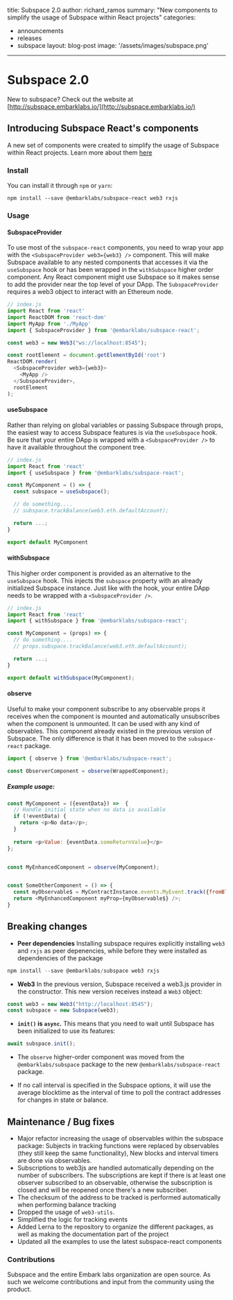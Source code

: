 title: Subspace 2.0
author: richard_ramos
summary: "New components to simplify the usage of Subspace within React projects"
categories:
  - announcements
  - releases
  - subspace
layout: blog-post
image: '/assets/images/subspace.png'
---

Subspace 2.0
===

New to subspace? Check out the website at [http://subspace.embarklabs.io/](http://subspace.embarklabs.io/)

## Introducing Subspace React's components
A new set of components were created to simplify the usage of Subspace within React projects. Learn more about them [here](https://subspace.embarklabs.io/react.html)

### Install
You can install it through `npm` or `yarn`:
```
npm install --save @embarklabs/subspace-react web3 rxjs
```


### Usage

#### SubspaceProvider
To use most of the `subspace-react` components, you need to wrap your app with the `<SubspaceProvider web3={web3} />` component. This will make Subspace available to any nested components that accesses it via the `useSubspace` hook or has been wrapped in the `withSubspace` higher order component. Any React component might use Subspace so it makes sense to add the provider near the top level of your DApp. The `SubspaceProvider` requires a web3 object to interact with an Ethereum node.

```js
// index.js
import React from 'react'
import ReactDOM from 'react-dom'
import MyApp from './MyApp'
import { SubspaceProvider } from '@embarklabs/subspace-react';

const web3 = new Web3("ws://localhost:8545");

const rootElement = document.getElementById('root')
ReactDOM.render(
  <SubspaceProvider web3={web3}>
    <MyApp />
  </SubspaceProvider>,
  rootElement
);
```

#### useSubspace
Rather than relying on global variables or passing Subspace through props, the easiest way to access Subspace features is via the `useSubspace` hook. Be sure that your entire DApp is wrapped with a `<SubspaceProvider />` to have it available throughout the component tree.
```js
// index.js
import React from 'react'
import { useSubspace } from '@embarklabs/subspace-react';

const MyComponent = () => {
  const subspace = useSubspace();

  // do something....
  // subspace.trackBalance(web3.eth.defaultAccount);

  return ...;
}

export default MyComponent
```

#### withSubspace
This higher order component is provided as an alternative to the `useSubspace` hook. This injects the `subspace` property with an already initialized Subspace instance. Just like with the hook, your entire DApp needs to be wrapped with a `<SubspaceProvider />`.

```js
// index.js
import React from 'react'
import { withSubspace } from '@embarklabs/subspace-react';

const MyComponent = (props) => {
  // do something....
  // props.subspace.trackBalance(web3.eth.defaultAccount);

  return ...;
}

export default withSubspace(MyComponent);
```


#### observe

Useful to make your component subscribe to any observable props it receives when the component is mounted and automatically unsubscribes when the component is unmounted. It can be used with any kind of observables. This component already existed in the previous version of Subspace. The only difference is that it has been moved to the `subspace-react` package. 


```js
import { observe } from '@embarklabs/subspace-react';

const ObserverComponent = observe(WrappedComponent);
```

##### Example usage:
```js
const MyComponent = ({eventData}) =>  {
  // Handle initial state when no data is available
  if (!eventData) {
    return <p>No data</p>;
  }
  
  return <p>Value: {eventData.someReturnValue}</p>
};


const MyEnhancedComponent = observe(MyComponent);


const SomeOtherComponent = () => {
  const myObservable$ = MyContractInstance.events.MyEvent.track({fromBlock: 1});
  return <MyEnhancedComponent myProp={myObservable$} />;
}
```


## Breaking changes

- **Peer dependencies**
Installing subspace requires explicitly installing `web3` and `rxjs` as peer depenencies, while before they were installed as dependencies of the package
```js
npm install --save @embarklabs/subspace web3 rxjs
```

- **Web3**
In the previous version, Subspace received a web3.js provider in the constructor. This new version receives instead a `Web3` object:
```js
const web3 = new Web3("http://localhost:8545");
const subspace = new Subspace(web3);
```

- **`init()` is `async`.**
This means that you need to wait until Subspace has been initialized to use its features:
```js
await subspace.init();
```

- The `observe` higher-order component was moved from the `@embarklabs/subspace` package to the new `@embarklabs/subspace-react` package.

- If no call interval is specified in the Subspace options, it will use the average blocktime as the interval of time to poll the contract addresses for changes in state or balance.


## Maintenance / Bug fixes
- Major refactor increasing the usage of observables within the subspace package: Subjects in tracking functions were replaced by observables (they still keep the same functionality), New blocks and interval timers are done via observables.
- Subscriptions to web3js are handled automatically depending on the number of subscribers. The subscriptions are kept if there is at least one observer subscribed to an observable, otherwise the subscription is closed and will be reopened once there's a new subscriber.
- The checksum of the address to be tracked is performed automatically when performing balance tracking
- Dropped the usage of `web3-utils`.
- Simplified the logic for tracking events
- Added Lerna to the repository to organize the different packages, as well as making the documentation part of the project
- Updated all the examples to use the latest subspace-react components

### Contributions

Subspace and the entire Embark labs organization are open source. As such we welcome contributions and input from the community using the product. 

